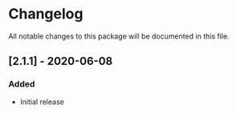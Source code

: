 # Changelog
All notable changes to this package will be documented in this file.

## [2.1.1] - 2020-06-08
### Added 
- Initial release